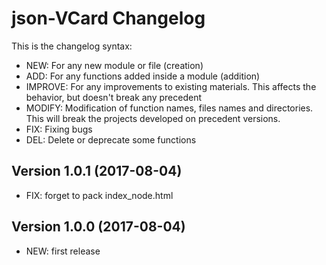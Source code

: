 
# json-VCard Changelog

This is the changelog syntax:
* NEW: For any new module or file (creation)
* ADD: For any functions added inside a module (addition)
* IMPROVE: For any improvements to existing materials.
This affects the behavior, but doesn't break any precedent
* MODIFY: Modification of function names, files names and directories.
This will break the projects developed on precedent versions.
* FIX: Fixing bugs
* DEL: Delete or deprecate some functions

## Version 1.0.1 (2017-08-04)

* FIX: forget to pack index_node.html

## Version 1.0.0 (2017-08-04)

* NEW: first release 
